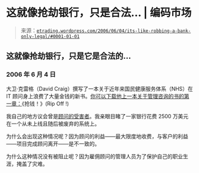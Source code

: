 <!--yml

分类：未分类

日期：2024-05-12 19:53:18

-->

# 这就像抢劫银行，只是合法… | 编码市场

> 来源：[`etrading.wordpress.com/2006/06/04/its-like-robbing-a-bank-only-legal/#0001-01-01`](https://etrading.wordpress.com/2006/06/04/its-like-robbing-a-bank-only-legal/#0001-01-01)

## 这就像抢劫银行，只是它是合法的…

### 2006 年 6 月 4 日

大卫·克雷格（David Craig）撰写了一本关于近年来国民健康服务体系（NHS）在 IT 顾问身上浪费了大量金钱的新书。[你可以下载他上一本关于管理咨询的书的第一章：](http://www.consulting-moneymachine.com/choices.html)《抢钱！》(Rip Off !)

我自己的地方议会曾是[顾问的受害者](http://waynehoban.org/news/83.html?PHPSESSID=9851740f9036100898946b182fa8d472)。我亲眼目睹了一家银行花费 2500 万美元在一个从未上线且随后被废弃的系统上。

为什么会出现这种情况呢？因为顾问的利益——最大限度地收费，与客户的利益——项目完成顾问离开——是不一致的。

为什么这种情况没有被阻止呢？因为雇佣顾问的管理人员为了保护自己的职业生涯，掩盖了灾难。
